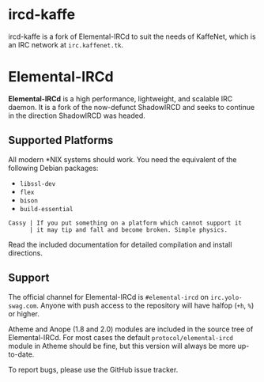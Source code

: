 # ircd-kaffe

ircd-kaffe is a fork of Elemental-IRCd to suit the needs of KaffeNet, which
is an IRC network at `irc.kaffenet.tk`.

# Elemental-IRCd

**Elemental-IRCd** is a high performance, lightweight, and scalable
IRC daemon. It is a fork of the now-defunct ShadowIRCD and seeks to continue in
the direction ShadowIRCD was headed.

## Supported Platforms

All modern \*NIX systems should work. You need the equivalent of the following
Debian packages:

 - `libssl-dev`
 - `flex`
 - `bison`
 - `build-essential`

```
Cassy | If you put something on a platform which cannot support it
      | it may tip and fall and become broken. Simple physics.
```

Read the included documentation for detailed compilation and install
directions.

## Support

The official channel for Elemental-IRCd is `#elemental-ircd` on
`irc.yolo-swag.com`. Anyone with push access to the repository will have halfop
(`+h`, `%`) or higher.

Atheme and Anope (1.8 and 2.0) modules are included in the source tree of
Elemental-IRCd. For most cases the default `protocol/elemental-ircd` module in
Atheme should be fine, but this version will always be more up-to-date.

To report bugs, please use the GitHub issue tracker.
